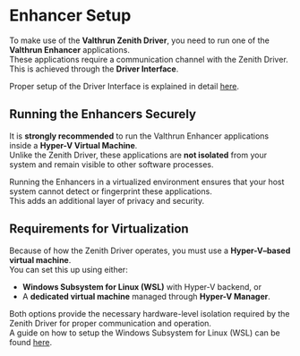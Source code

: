 # Enhancer Setup

To make use of the **Valthrun Zenith Driver**, you need to run one of the **Valthrun Enhancer** applications.  
These applications require a communication channel with the Zenith Driver. This is achieved through the **Driver Interface**.  

Proper setup of the Driver Interface is explained in detail [here](./driver_interface).

## Running the Enhancers Securely

It is **strongly recommended** to run the Valthrun Enhancer applications inside a **Hyper-V Virtual Machine**.  
Unlike the Zenith Driver, these applications are **not isolated** from your system and remain visible to other software processes.  

Running the Enhancers in a virtualized environment ensures that your host system cannot detect or fingerprint these applications.  
This adds an additional layer of privacy and security.

## Requirements for Virtualization

Because of how the Zenith Driver operates, you must use a **Hyper-V–based virtual machine**.  
You can set this up using either:

- **Windows Subsystem for Linux (WSL)** with Hyper-V backend, or  
- A **dedicated virtual machine** managed through **Hyper-V Manager**.

Both options provide the necessary hardware-level isolation required by the Zenith Driver for proper communication and operation.  
A guide on how to setup the Windows Subsystem for Linux (WSL) can be found [here](./vm-wsl).